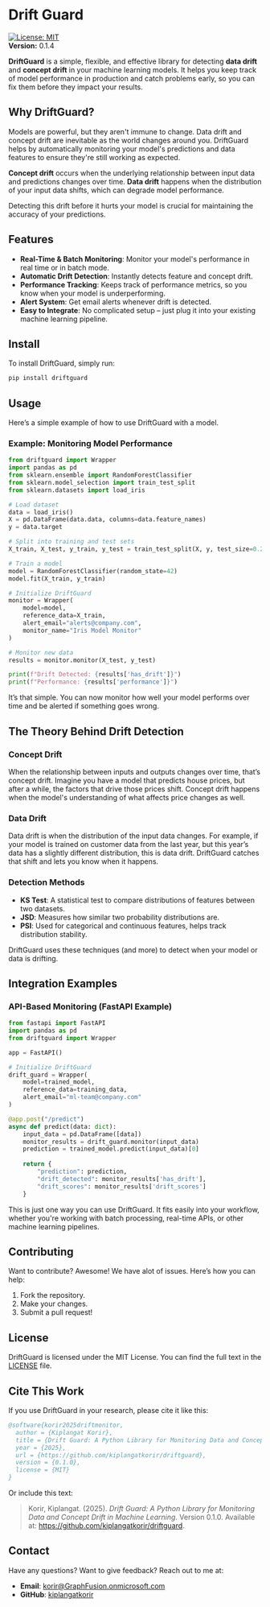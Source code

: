  
# **Drift Guard**

[![License: MIT](https://img.shields.io/badge/License-MIT-blue.svg)](LICENSE)  
**Version:** 0.1.4

**DriftGuard** is a simple, flexible, and effective library for detecting **data drift** and **concept drift** in your machine learning models. It helps you keep track of model performance in production and catch problems early, so you can fix them before they impact your results.  

## Why DriftGuard?   
Models are powerful, but they aren't immune to change. Data drift and concept drift are inevitable as the world changes around you. DriftGuard helps by automatically monitoring your model's predictions and data features to ensure they're still working as expected.  

**Concept drift** occurs when the underlying relationship between input data and predictions changes over time. **Data drift** happens when the distribution of your input data shifts, which can degrade model performance.  

Detecting this drift before it hurts your model is crucial for maintaining the accuracy of your predictions.

## Features  
- **Real-Time & Batch Monitoring**: Monitor your model's performance in real time or in batch mode.  
- **Automatic Drift Detection**: Instantly detects feature and concept drift.  
- **Performance Tracking**: Keeps track of performance metrics, so you know when your model is underperforming.  
- **Alert System**: Get email alerts whenever drift is detected.  
- **Easy to Integrate**: No complicated setup – just plug it into your existing machine learning pipeline.  

## Install    
To install DriftGuard, simply run:

```bash
pip install driftguard
```

## Usage  

Here’s a simple example of how to use DriftGuard with a model.

### Example: Monitoring Model Performance

```python
from driftguard import Wrapper
import pandas as pd
from sklearn.ensemble import RandomForestClassifier
from sklearn.model_selection import train_test_split
from sklearn.datasets import load_iris

# Load dataset
data = load_iris()
X = pd.DataFrame(data.data, columns=data.feature_names)
y = data.target

# Split into training and test sets
X_train, X_test, y_train, y_test = train_test_split(X, y, test_size=0.2, random_state=42)

# Train a model
model = RandomForestClassifier(random_state=42)
model.fit(X_train, y_train)

# Initialize DriftGuard
monitor = Wrapper(
    model=model,
    reference_data=X_train,
    alert_email="alerts@company.com",
    monitor_name="Iris Model Monitor"
)

# Monitor new data
results = monitor.monitor(X_test, y_test)

print(f"Drift Detected: {results['has_drift']}")
print(f"Performance: {results['performance']}")
```

It’s that simple. You can now monitor how well your model performs over time and be alerted if something goes wrong.

## The Theory Behind Drift Detection  

### Concept Drift
When the relationship between inputs and outputs changes over time, that’s concept drift. Imagine you have a model that predicts house prices, but after a while, the factors that drive those prices shift. Concept drift happens when the model's understanding of what affects price changes as well.

### Data Drift  
Data drift is when the distribution of the input data changes. For example, if your model is trained on customer data from the last year, but this year’s data has a slightly different distribution, this is data drift. DriftGuard catches that shift and lets you know when it happens.

### Detection Methods  
- **KS Test**: A statistical test to compare distributions of features between two datasets.  
- **JSD**: Measures how similar two probability distributions are.  
- **PSI**: Used for categorical and continuous features, helps track distribution stability.

DriftGuard uses these techniques (and more) to detect when your model or data is drifting.

## Integration Examples  

### API-Based Monitoring (FastAPI Example)  

```python
from fastapi import FastAPI
import pandas as pd
from driftguard import Wrapper

app = FastAPI()

# Initialize DriftGuard
drift_guard = Wrapper(
    model=trained_model,
    reference_data=training_data,
    alert_email="ml-team@company.com"
)

@app.post("/predict")
async def predict(data: dict):
    input_data = pd.DataFrame([data])
    monitor_results = drift_guard.monitor(input_data)
    prediction = trained_model.predict(input_data)[0]
    
    return {
        "prediction": prediction,
        "drift_detected": monitor_results['has_drift'],
        "drift_scores": monitor_results['drift_scores']
    }
```
This is just one way you can use DriftGuard. It fits easily into your workflow, whether you're working with batch processing, real-time APIs, or other machine learning pipelines.

## Contributing  
Want to contribute? Awesome! We have alot of issues. Here’s how you can help:
1. Fork the repository.
2. Make your changes.
3. Submit a pull request!
## License  
DriftGuard is licensed under the MIT License. You can find the full text in the [LICENSE](LICENSE) file.

## Cite This Work  
If you use DriftGuard in your research, please cite it like this:

```bibtex
@software{korir2025driftmonitor,
  author = {Kiplangat Korir},
  title = {Drift Guard: A Python Library for Monitoring Data and Concept Drift in Machine Learning},
  year = {2025},
  url = {https://github.com/kiplangatkorir/driftguard},
  version = {0.1.0},
  license = {MIT}
}
```

Or include this text:
> Korir, Kiplangat. (2025). *Drift Guard: A Python Library for Monitoring Data and Concept Drift in Machine Learning*. Version 0.1.0. Available at: https://github.com/kiplangatkorir/driftguard.

## Contact  
Have any questions? Want to give feedback? Reach out to me at:

- **Email**: [korir@GraphFusion.onmicrosoft.com](mailto:korirkiplangat22@gmail.com)  
- **GitHub**: [kiplangatkorir](https://github.com/kiplangatkorir)  


